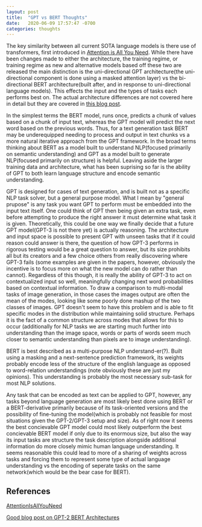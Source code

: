 ```yaml
---
layout: post
title:  "GPT vs BERT Thoughts"
date:   2020-06-09 17:57:47 -0700
categories: thoughts
---
```



The key similarity between all current SOTA language models is there use of transformers, first introduced in [Attention is All You Need][AttentionIsAllYouNeed]. While there have been changes made to either the architecture, the training regime, or training regime as new and alternative models based off these two are released the main distinction is the uni-directional GPT architecture(the uni-directional component is done using a masked attention layer) vs the bi-directional BERT architecture(built after, and in response to uni-directional language models). This effects the input and the types of tasks each performs best on. The actual architecture differences are not covered here in detail but they are covered in [this blog post][EncoderDecoderExample].

In the simplest terms the BERT model, runs once, predicts a chunk of values based on a chunk of input text, whereas the GPT model will predict the next word based on the previous words. Thus, for a text generation task BERT may be underequipped needing to process and output in text chunks vs a more natural iterative approach from the GPT framework. In the broad terms thinking about BERT as a model built to understand NLP(focused primarily on semantic understanding) and GPT as a model built to generate NLP(focused primarily on structure) is helpful. Leaving aside the larger training data and architecture, what has been suprising so far is the ability of GPT to both learn language structure and encode semantic understanding.

GPT is designed for cases of text generation, and is built not as a specific NLP task solver, but a general purpose model. What I mean by "general prupose" is any task you want GPT to perform must be embedded into the input text itself. One could think of GPT then being given an extra task, even before attempting to produce the right answer it must determine what task it is given. Theoretically, this could be one way we finally decide that a future GPT model(GPT-3 is not there yet) is actually reasoning. The architecture and input space is possible to present GPT with unseen tasks that if it could reason could answer is there, the question of how GPT-3 performs in rigorous testing would be a great question to answer, but its size prohibits all but its creators and a few choice others from really discovering where GPT-3 fails (some examples are given in the papers, however, obviously the incentive is to focus more on what the new model can do rather than cannot). Regardless of this though, it is really the ability of GPT-3 to act on contextualized input so well, meaningfully changing next word probabilities based on contextual information. To draw a comparison to multi-modal tasks of image generation, in those cases the images output are often the mean of the modes, looking like some poorly done mashup of the two classes of images. GPT doesn't seem to have this problem and is able to fit specific modes in the distribution while maintaining solid structure. Perhaps it is the fact of a common structure across modes that allows for this to occur (additionally for NLP tasks we are starting much further into understanding than the image space, words or parts of words seem much closer to semantic understanding than pixels are to image understanding).

BERT is best described as a multi-purpose NLP understand-er(?). Built using a masking and a next-sentence prediction framework, its weights probably encode less of the structure of the english language as opposed to word-relation understandings (note obviously these are just my opinions). This understanding is probably the most necessary sub-task for most NLP solutions. 

Any task that can be encoded as text can be applied to GPT, however, any tasks beyond language generation are most likely best done using BERT or a BERT-derivative primarily because of its task-oriented versions and the possibility of fine-tuning the model(which is probably not feasible for most situations given the GPT-2/GPT-3 setup and size). As of right now it seems the best concievable GPT model could most likely outperform the best concievable BERT model if only due to its enormous size, but also the way its input tasks are structure the task description alongside additional information do more closely mimic human language understanding. It seems reasonable this could lead to more of a sharing of weights across tasks and forcing them to represent some type of actual language understanding vs the encoding of seperate tasks on the same network(which would be the bear case for BERT).


## References

[AttentionIsAllYouNeed][AttentionIsAllYouNeed]

[Good blog post on GPT-2 BERT Architectures][EncoderDecoderExample]

[AttentionIsAllYouNeed]: https://arxiv.org/pdf/1706.03762.pdf

[EncoderDecoderExample]: https://jalammar.github.io/illustrated-gpt2/